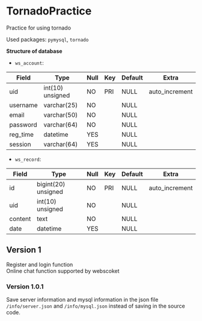 # TornadoPractice
Practice for using tornado

Used packages: `pymysql`, `tornado`  

**Structure of database**

* `ws_account`:


| Field    | Type             | Null | Key | Default | Extra          |
|----------|------------------|------|-----|---------|----------------|
| uid      | int(10) unsigned | NO   | PRI | NULL    | auto_increment |
| username | varchar(25)      | NO   |     | NULL    |                |
| email    | varchar(50)      | NO   |     | NULL    |                |
| password | varchar(64)      | NO   |     | NULL    |                |
| reg_time | datetime         | YES  |     | NULL    |                |
| session  | varchar(64)      | YES  |     | NULL    |                |

* `ws_record`:


| Field   | Type                | Null | Key | Default | Extra          |
|---------|---------------------|------|-----|---------|----------------|
| id      | bigint(20) unsigned | NO   | PRI | NULL    | auto_increment |
| uid     | int(10) unsigned    | NO   |     | NULL    |                |
| content | text                | NO   |     | NULL    |                |
| date    | datetime            | YES  |     | NULL    |                |

## Version 1
Register and login function  
Online chat function supported by webscoket  

### Version 1.0.1
Save server information and mysql information in the json file 
`/info/server.json` and `/info/mysql.json` 
instead of saving in the source code.